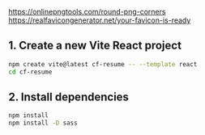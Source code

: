 https://onlinepngtools.com/round-png-corners
https://realfavicongenerator.net/your-favicon-is-ready


## 1. Create a new Vite React project
```bash
npm create vite@latest cf-resume -- --template react
cd cf-resume
```

## 2. Install dependencies
```bash
npm install
npm install -D sass
```